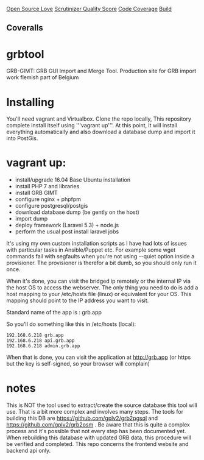 [Open Source Love](https://badges.frapsoft.com/os/gpl/gpl.svg?v=102)
[Scrutinizer Quality Score](https://scrutinizer-ci.com/g/gplv2/grbtool/badges/quality-score.png?s=4023c984fc1163a44f4220cd7d57406643ced9f2)
[Code Coverage](https://scrutinizer-ci.com/g/gplv2/grbtool/badges/coverage.png?s=531ebd5f55891dfc816ace082531adfb24d194e9)
[Build](https://scrutinizer-ci.com/g/gplv2/grbtool/badges/build.png?b=master)

## Coveralls

# grbtool
GRB-GIMT: GRB GUI Import and Merge Tool.  Production site for GRB import work flemish part of Belgium

# Installing
You'll need vagrant and Virtualbox.  Clone the repo locally, This repository complete install itself using '''vagrant up'''.   At this point, it will install everything automatically and also download a database dump and import it into PostGis.

# vagrant up:

 - install/upgrade 16.04 Base Ubuntu installation
 - install PHP 7 and libraries
 - install GRB GIMT
 - configure nginx + phpfpm
 - configure postgresql/postgis
 - download database dump (be gently on the host)
 - import dump
 - deploy framework (Laravel 5.3) + node.js
 - perform the usual post install laravel jobs
 
It's using my own custom installation scripts as I have had lots of issues with particular tasks in Ansible/Puppet etc.  For example some wget commands fail with segfaults when you're not using --quiet option inside a provisioner.  The provisioner is therefor a bit dumb, so you should only run it once.

When it's done, you can visit the bridged ip remotely or the internal IP via the host OS to access the webserver.  The only thing you need to do is add a host mapping to your /etc/hosts file (linux) or equivalent for your OS.
This mapping should point to the IP address you want to visit.

Standard name of the app is : grb.app

So you'll do something like this in /etc/hosts (local):

    192.168.6.218 grb.app
    192.168.6.218 api.grb.app
    192.168.6.218 admin.grb.app

When that is done, you can visit the application at http://grb.app  (or https but the key is self-signed, so your browser will complain)

# notes

This is NOT the tool used to extract/create the source database this tool will use.  That is a bit more complex and involves many steps. The tools for building this DB are https://github.com/gplv2/grb2pgsql and  https://github.com/gplv2/grb2osm .  Be aware that this is quite a complex process and it's possible that not every step has been documented yet.  When rebuilding this database with updated GRB data, this procedure will be verified and completed.  This repo concerns the frontend website and backend api only.
